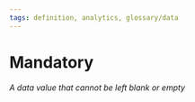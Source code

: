 ```yaml
---
tags: definition, analytics, glossary/data
---
```

#  Mandatory
*A data value that cannot be left blank or empty*